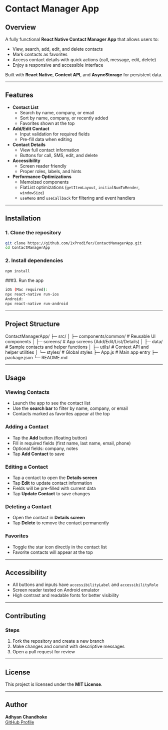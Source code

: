 # Contact Manager App

## Overview
A fully functional **React Native Contact Manager App** that allows users to:
- View, search, add, edit, and delete contacts
- Mark contacts as favorites
- Access contact details with quick actions (call, message, edit, delete)
- Enjoy a responsive and accessible interface

Built with **React Native**, **Context API**, and **AsyncStorage** for persistent data.

---

## Features
- **Contact List**
  - Search by name, company, or email
  - Sort by name, company, or recently added
  - Favorites shown at the top
- **Add/Edit Contact**
  - Input validation for required fields
  - Pre-fill data when editing
- **Contact Details**
  - View full contact information
  - Buttons for call, SMS, edit, and delete
- **Accessibility**
  - Screen reader friendly
  - Proper roles, labels, and hints
- **Performance Optimizations**
  - Memoized components
  - FlatList optimizations (`getItemLayout`, `initialNumToRender`, `windowSize`)
  - `useMemo` and `useCallback` for filtering and event handlers

---

## Installation

### 1. Clone the repository
```bash
git clone https://github.com/1xProdifer/ContactManagerApp.git
cd ContactManagerApp
```

### 2. Install dependencies
```bash
npm install
```

###3. Run the app
```bash
iOS (Mac required):
npx react-native run-ios
Android:
npx react-native run-android
```

---

## Project Structure

ContactManagerApp/
├─ src/
│ ├─ components/common/ # Reusable UI components
│ ├─ screens/ # App screens (Add/Edit/List/Details)
│ ├─ data/ # Sample contacts and helper functions
│ ├─ utils/ # Context API and helper utilities
│ └─ styles/ # Global styles
├─ App.js # Main app entry
├─ package.json
└─ README.md

---

## Usage
### Viewing Contacts
- Launch the app to see the contact list  
- Use the **search bar** to filter by name, company, or email  
- Contacts marked as favorites appear at the top  

### Adding a Contact
- Tap the **Add** button (floating button)  
- Fill in required fields (first name, last name, email, phone)  
- Optional fields: company, notes  
- Tap **Add Contact** to save  

### Editing a Contact
- Tap a contact to open the **Details screen**  
- Tap **Edit** to update contact information  
- Fields will be pre-filled with current data  
- Tap **Update Contact** to save changes  

### Deleting a Contact
- Open the contact in **Details screen**  
- Tap **Delete** to remove the contact permanently  

### Favorites
- Toggle the star icon directly in the contact list  
- Favorite contacts will appear at the top  

---

## Accessibility
- All buttons and inputs have `accessibilityLabel` and `accessibilityRole`  
- Screen reader tested on Android emulator  
- High contrast and readable fonts for better visibility  

---

## Contributing
### Steps
1. Fork the repository and create a new branch  
2. Make changes and commit with descriptive messages  
3. Open a pull request for review  

---

## License
This project is licensed under the **MIT License**.

---

## Author
**Adhyan Chandhoke**  
[GitHub Profile](https://github.com/1xProdifer)
